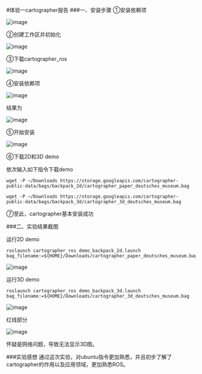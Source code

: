 #体验一cartographer报告
###一、安装步骤
①安装依赖项

![image](https://cl.ly/3t1s3U3Z0f1y/C1.png)

②创建工作区并初始化

![image](https://cl.ly/1E071h1z071f/C2.png)

③下载cartographer_ros

![image](https://cl.ly/0A2v3a1M2g38/C3.png)

④安装依赖项

![image](https://cl.ly/2U1g3q0J2U2X/C4.0.png)

结果为

![image](https://cl.ly/0q1Z2T3L0739/C4.5.png)

⑤开始安装

![image](https://cl.ly/0Y0N2Y0E1y1A/C5.png)

⑥下载2D和3D demo

依次输入如下指令下载demo

	wget -P ~/Downloads https://storage.googleapis.com/cartographer-public-data/bags/backpack_2d/cartographer_paper_deutsches_museum.bag

	wget -P ~/Downloads https://storage.googleapis.com/cartographer-public-data/bags/backpack_3d/cartographer_3d_deutsches_museum.bag

⑦至此，cartographer基本安装成功

###二、实验结果截图

运行2D demo

	roslaunch cartographer_ros demo_backpack_2d.launch bag_filename:=${HOME}/Downloads/cartographer_paper_deutsches_museum.bag

![image](https://cl.ly/3F3o0D3a0x2o/2D.png)

运行3D demo

	roslaunch cartographer_ros demo_backpack_3d.launch bag_filename:=${HOME}/Downloads/cartographer_3d_deutsches_museum.bag

![image](https://cl.ly/3I1V041R2J2V/3D1.jpg)

红线部分

![image](https://cl.ly/2c3s2314253o/3D2.jpg)

怀疑是网络问题，导致无法显示3D图。

###实验感想
通过这次实验，对ubuntu指令更加熟悉，并且初步了解了cartographer的作用以及应用领域，更加熟悉ROS。